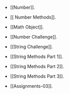 - [[Number]].
- [[ Number Methods]].
- [[Math Object]].
- [[Number Challenge]].
- [[String Challenge]].
- [[String Methods Part 1]].
- [[String Methods Part 2]].
- [[String Methods Part 3]].





- [[Assignments-03]].

